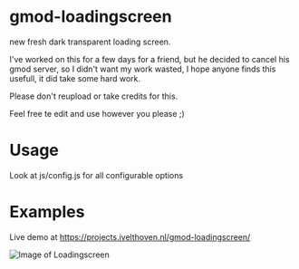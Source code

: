 # gmod-loadingscreen
new fresh dark transparent loading screen.

I've worked on this for a few days for a friend, but he decided to cancel his gmod server, so I didn't want my work wasted, I hope anyone finds this usefull, it did take some hard work.

Please don't reupload or take credits for this.

Feel free te edit and use however you please ;)


# Usage
Look at js/config.js for all configurable options

# Examples
Live demo at https://projects.ivelthoven.nl/gmod-loadingscreen/

![Image of Loadingscreen](https://i.imgur.com/LYpx95u.png)
